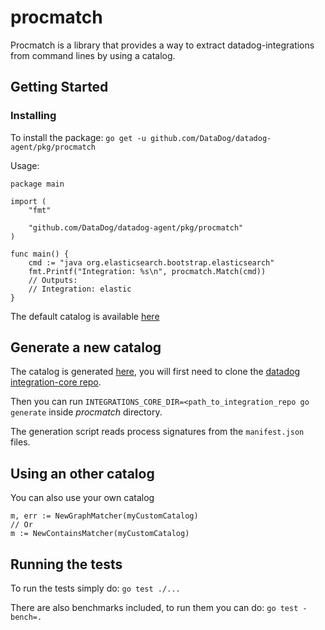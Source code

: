 # procmatch

Procmatch is a library that provides a way to extract datadog-integrations from command lines by using a catalog.

## Getting Started

### Installing

To install the package: `go get -u github.com/DataDog/datadog-agent/pkg/procmatch`

Usage:

```golang
package main

import (
	"fmt"

	"github.com/DataDog/datadog-agent/pkg/procmatch"
)

func main() {
	cmd := "java org.elasticsearch.bootstrap.elasticsearch"
	fmt.Printf("Integration: %s\n", procmatch.Match(cmd))
	// Outputs:
	// Integration: elastic
}
```

The default catalog is available [here](/default_catalog.go)

## Generate a new catalog

The catalog is generated [here](/gen/generate_catalog.go), you will first need to clone the [datadog integration-core repo](https://github.com/DataDog/integrations-core).

Then you can run `INTEGRATIONS_CORE_DIR=<path_to_integration_repo go generate` inside _procmatch_ directory.

The generation script reads process signatures from the `manifest.json` files.

## Using an other catalog

You can also use your own catalog

```golang
m, err := NewGraphMatcher(myCustomCatalog)
// Or
m := NewContainsMatcher(myCustomCatalog)
```

## Running the tests

To run the tests simply do: `go test ./...`

There are also benchmarks included, to run them you can do: `go test -bench=.`

